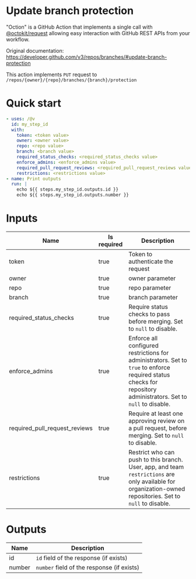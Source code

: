 # Update branch protection

"Oction" is a GitHub Action that implements a single call with 
[@octokit/request](https://www.npmjs.com/package/@octokit/request)
allowing easy interaction with GitHub REST APIs from your workflow.

Original documentation: https://developer.github.com/v3/repos/branches/#update-branch-protection

This action implements `PUT` request to `/repos/{owner}/{repo}/branches/{branch}/protection`


# Quick start

```yaml
- uses: /@v
  id: my_step_id
  with:
    token: <token value>
    owner: <owner value>
    repo: <repo value>
    branch: <branch value>
    required_status_checks: <required_status_checks value>
    enforce_admins: <enforce_admins value>
    required_pull_request_reviews: <required_pull_request_reviews value>
    restrictions: <restrictions value>
- name: Print outputs
  run: |
    echo ${{ steps.my_step_id.outputs.id }}
    echo ${{ steps.my_step_id.outputs.number }}
```


# Inputs

| Name | Is required | Description |
|---|---|---|
|token|true|Token to authenticate the request
|owner|true|owner parameter
|repo|true|repo parameter
|branch|true|branch parameter
|required_status_checks|true|Require status checks to pass before merging. Set to `null` to disable.
|enforce_admins|true|Enforce all configured restrictions for administrators. Set to `true` to enforce required status checks for repository administrators. Set to `null` to disable.
|required_pull_request_reviews|true|Require at least one approving review on a pull request, before merging. Set to `null` to disable.
|restrictions|true|Restrict who can push to this branch. User, app, and team `restrictions` are only available for organization-owned repositories. Set to `null` to disable.

# Outputs

| Name | Description |
|---|---|
|id|`id` field of the response (if exists)|
|number|`number` field of the response (if exists)|

